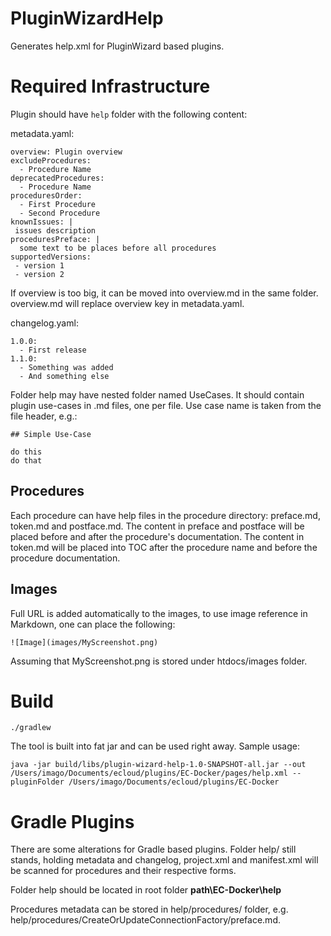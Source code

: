 # PluginWizardHelp

Generates help.xml for PluginWizard based plugins.

# Required Infrastructure

Plugin should have `help` folder with the following content:

metadata.yaml:

```
overview: Plugin overview
excludeProcedures:
  - Procedure Name
deprecatedProcedures:
  - Procedure Name
proceduresOrder:
  - First Procedure
  - Second Procedure
knownIssues: |
 issues description
proceduresPreface: |
  some text to be places before all procedures
supportedVersions:
 - version 1
 - version 2
```

If overview is too big, it can be moved into overview.md in the same folder. overview.md will replace overview key in metadata.yaml.

changelog.yaml:
```
1.0.0:
  - First release
1.1.0:
  - Something was added
  - And something else
```

Folder help may have nested folder named UseCases. It should contain plugin use-cases in .md files, one per file. Use case name is taken from the file header, e.g.:

```
## Simple Use-Case

do this
do that
```

## Procedures

Each procedure can have help files in the procedure directory: preface.md, token.md and postface.md.
The content in preface and postface will be placed before and after the procedure's documentation.
The content in token.md will be placed into TOC after the procedure name and before the procedure documentation.

## Images

Full URL is added automatically to the images, to use image reference in Markdown, one can place the following:

```
![Image](images/MyScreenshot.png)
```
Assuming that MyScreenshot.png is stored under htdocs/images folder.


# Build

```
./gradlew
```

The tool is built into fat jar and can be used right away.
Sample usage:

    java -jar build/libs/plugin-wizard-help-1.0-SNAPSHOT-all.jar --out /Users/imago/Documents/ecloud/plugins/EC-Docker/pages/help.xml --pluginFolder /Users/imago/Documents/ecloud/plugins/EC-Docker


# Gradle Plugins

There are some alterations for Gradle based plugins. Folder help/ still stands, holding metadata and changelog,
project.xml and manifest.xml will be scanned for procedures and their respective forms.

Folder help should be located in root folder **path\EC-Docker\help**

Procedures metadata can be stored in help/procedures/<ProcedureName> folder, e.g. help/procedures/CreateOrUpdateConnectionFactory/preface.md.
